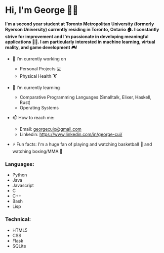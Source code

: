 # Hi, I'm George 🙂👋
**I'm a second year student at Toronto Metropolitan University (formerly Ryerson University) currently residing in Toronto, Ontario 🏠. I constantly strive for improvement and I'm passionate in developing meaningful applications 🧑‍🏭. I am particularly interested in machine learning, virtual reality, and game development 🎮!**

- 🔭 I’m currently working on
  - Personal Projects 💻
  - Physical Health 🏋️

- 🌱 I’m currently learning
  - Comparative Programming Languages (Smalltalk, Elixer, Haskell, Rust)
  - Operating Systems
    
- 📫 How to reach me:
  - Email: georgecuix@gmail.com
  - Linkedin: https://www.linkedin.com/in/george-cui/
  
- ⚡ Fun facts: I'm a huge fan of playing and watching basketball 🏀 and watching boxing/MMA 🥊

### Languages:
- Python
- Java
- Javascript
- C
- C++
- Bash
- Lisp

### Technical:
- HTML5
- CSS
- Flask
- SQLite
  
<!--
**georgecuiX/georgecuiX** is a ✨ _special_ ✨ repository because its `README.md` (this file) appears on your GitHub profile.

Here are some ideas to get you started:

- 🔭 I’m currently working on ...
- 🌱 I’m currently learning ...
- 👯 I’m looking to collaborate on ...
- 🤔 I’m looking for help with ...
- 💬 Ask me about ...
- 📫 How to reach me: ...
- 😄 Pronouns: ...
- ⚡ Fun fact: ...
-->
